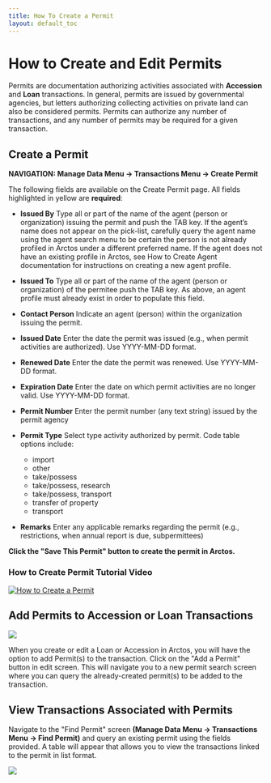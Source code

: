 ```yaml
---
title: How To Create a Permit
layout: default_toc
---
```

# How to Create and Edit Permits

Permits are documentation authorizing activities associated with **Accession** and **Loan** transactions. In general, permits are issued by governmental agencies, but letters authorizing collecting activities on private land can also be considered permits. Permits can authorize any number of transactions, and any number of permits may be required for a given transaction.

## Create a Permit
**NAVIGATION: Manage Data Menu → Transactions Menu → Create Permit**

The following fields are available on the Create Permit page. All fields highlighted in yellow are **required**:

- **Issued By**
Type all or part of the name of the agent (person or organization) issuing the permit and push the TAB key. If the agent’s name does not appear on the pick-list, carefully query the agent name using the agent search menu to be certain the person is not already profiled in Arctos under a different preferred name. If the agent does not have an existing profile in Arctos, see How to Create Agent documentation for instructions on creating a new agent profile.

- **Issued To**
Type all or part of the name of the agent (person or organization) of the permitee push the TAB key. As above, an agent profile must already exist in order to populate this field.
 
- **Contact Person**
Indicate an agent (person) within the organization issuing the permit.

- **Issued Date**
Enter the date the permit was issued (e.g., when permit activities are authorized). Use YYYY-MM-DD format.

- **Renewed Date**
Enter the date the permit was renewed. Use YYYY-MM-DD format.

- **Expiration Date**
Enter the date on which permit activities are no longer valid. Use YYYY-MM-DD format.

- **Permit Number**
Enter the permit number (any text string) issued by the permit agency

- **Permit Type**
Select type activity authorized by permit. Code table options include:

    * import
    * other
    * take/possess
    * take/possess, research
    * take/possess, transport
    * transfer of property
    * transport

- **Remarks**
Enter any applicable remarks regarding the permit (e.g., restrictions, when annual report is due, subpermittees)

**Click the "Save This Permit" button to create the permit in Arctos.**

### How to Create Permit Tutorial Video ###

[![How to Create a Permit](https://raw.githubusercontent.com/ArctosDB/documentation-wiki/gh-pages/tutorial_images/How_to_Create_a_Permit_in_Arctos.jpg)](https://youtu.be/Wu0ij7VoiEE)

## Add Permits to Accession or Loan Transactions

![](https://raw.githubusercontent.com/ArctosDB/documentation-wiki/master/tutorial_images/add.a.permit.button.JPG)

When you create or edit a Loan or Accession in Arctos, you will have the option to add Permit(s) to the transaction. Click on the "Add a Permit" button in edit screen. This will navigate you to a new permit search screen where you can query the already-created permit(s) to be added to the transaction.

## View Transactions Associated with Permits

Navigate to the "Find Permit" screen **(Manage Data Menu → Transactions Menu → Find Permit)** and query an existing permit using the fields provided. A table will appear that allows you to view the transactions linked to the permit in list format.

![](https://raw.githubusercontent.com/ArctosDB/documentation-wiki/master/tutorial_images/permit_table.JPG)



